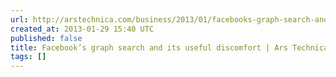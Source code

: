 ```yaml
---
url: http://arstechnica.com/business/2013/01/facebooks-graph-search-and-its-useful-discomfort/
created_at: 2013-01-29 15:40 UTC
published: false
title: Facebook’s graph search and its useful discomfort | Ars Technica
tags: []
---
```



